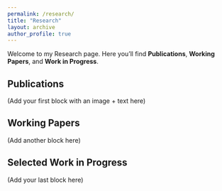 ```yaml
---
permalink: /research/
title: "Research"
layout: archive
author_profile: true
---
```



Welcome to my Research page. Here you’ll find **Publications**, **Working Papers**, and **Work in Progress**.

## Publications
(Add your first block with an image + text here)

## Working Papers
(Add another block here)

## Selected Work in Progress
(Add your last block here)
